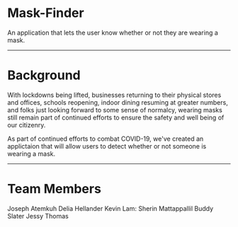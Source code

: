 # Mask-Finder
An application that lets the user know whether or not they are wearing a mask.

---------------------------------
# Background 

With lockdowns being lifted, businesses returning to their physical stores and offices, schools reopening, indoor dining resuming at greater numbers, and folks just looking forward to some sense of normalcy, wearing masks still remain part of continued efforts to ensure the safety and well being of our citizenry. 

As part of continued efforts to combat COVID-19, we've created an applictaion that will allow users to detect whether or not someone is wearing a mask. 








-------------------------------------
# Team Members 

Joseph Atemkuh
Delia Hellander
Kevin Lam:
Sherin Mattappallil
Buddy Slater
Jessy Thomas 

